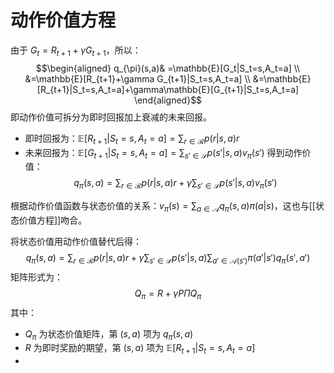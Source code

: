 # 动作价值方程

由于 $G_t=R_{t+1}+\gamma G_{t+1}$，所以：
$$\begin{aligned}
q_{\pi}(s,a)& =\mathbb{E}[G_t|S_t=s,A_t=a] \\
&=\mathbb{E}[R_{t+1}+\gamma G_{t+1}|S_t=s,A_t=a] \\
&=\mathbb{E}[R_{t+1}|S_t=s,A_t=a]+\gamma\mathbb{E}[G_{t+1}|S_t=s,A_t=a]
\end{aligned}$$
即动作价值可拆分为即时回报加上衰减的未来回报。
+ 即时回报为：$\mathbb{E}[R_{t+1}|S_t=s,A_t=a]=\sum_{r \in \mathcal{R}}p(r|s,a)r$
+ 未来回报为：$\mathbb{E}[G_{t+1}|S_t=s,A_t=a]=\sum_{s' \in \mathcal{S}}p(s'|s,a)v_{\pi}(s')$
得到动作价值：
$$ q_{\pi}(s,a)=\sum_{r \in \mathcal{R}}p(r|s,a)r+ \gamma \sum_{s' \in \mathcal{S}}p(s'|s,a)v_{\pi}(s')$$

根据动作价值函数与状态价值的关系：$v_{\pi}(s)=\sum_{a \in \mathcal{A}}q_\pi(s,a) \pi(a|s)$，这也与[[状态价值方程]]吻合。

将状态价值用动作价值替代后得：
$$q_\pi(s,a)=\sum_{r\in\mathcal{R}}p(r|s,a)r+\gamma\sum_{s'\in\mathcal{S}}p(s'|s,a)\sum_{a'\in\mathcal{A}(s')}\pi(a'|s')q_\pi(s',a')$$
矩阵形式为：
$$ Q_{\pi}=R+\gamma P \Pi Q_{\pi} $$
其中：
+ $Q_{\pi}$ 为状态价值矩阵，第 $(s,a)$ 项为 $q_{\pi}(s,a)$
+ $R$ 为即时奖励的期望，第 $(s,a)$ 项为 $\mathbb{E}[R_{t+1}|S_t=s,A_t=a]$
+ 


